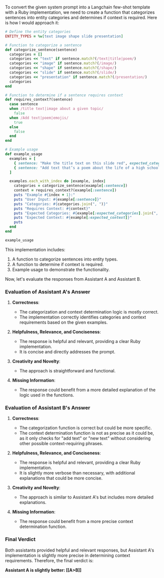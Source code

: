 
To convert the given system prompt into a Langchain few-shot template with a Ruby implementation, we need to create a function that categorizes sentences into entity categories and determines if context is required. Here is how I would approach it:

```ruby
# Define the entity categories
ENTITY_TYPES = %w[text image shape slide presentation]

# Function to categorize a sentence
def categorize_sentence(sentence)
  categories = []
  categories << "text" if sentence.match?(/text|title|poem/)
  categories << "image" if sentence.match?(/image/)
  categories << "shape" if sentence.match?(/shape/)
  categories << "slide" if sentence.match?(/slide/)
  categories << "presentation" if sentence.match?(/presentation/)
  categories
end

# Function to determine if a sentence requires context
def requires_context?(sentence)
  case sentence
  when /title text|image about a given topic/
    false
  when /Add text|poem|emojis/
    true
  else
    false
  end
end

# Example usage
def example_usage
  examples = [
    { sentence: "Make the title text on this slide red", expected_categories: ["text"], expected_context: false },
    { sentence: "Add text that’s a poem about the life of a high school student with emojis", expected_categories: ["text"], expected_context: true }
  ]

  examples.each_with_index do |example, index|
    categories = categorize_sentence(example[:sentence])
    context = requires_context?(example[:sentence])
    puts "Example #{index + 1}:"
    puts "User Input: #{example[:sentence]}"
    puts "Categories: #{categories.join(", ")}"
    puts "Requires Context: #{context}"
    puts "Expected Categories: #{example[:expected_categories].join(", ")}"
    puts "Expected Context: #{example[:expected_context]}"
    puts
  end
end

example_usage
```

This implementation includes:
1. A function to categorize sentences into entity types.
2. A function to determine if context is required.
3. Example usage to demonstrate the functionality.

Now, let's evaluate the responses from Assistant A and Assistant B.

### Evaluation of Assistant A's Answer

1. **Correctness**: 
   - The categorization and context determination logic is mostly correct.
   - The implementation correctly identifies categories and context requirements based on the given examples.

2. **Helpfulness, Relevance, and Conciseness**:
   - The response is helpful and relevant, providing a clear Ruby implementation.
   - It is concise and directly addresses the prompt.

3. **Creativity and Novelty**:
   - The approach is straightforward and functional.

4. **Missing Information**:
   - The response could benefit from a more detailed explanation of the logic used in the functions.

### Evaluation of Assistant B's Answer

1. **Correctness**:
   - The categorization function is correct but could be more specific.
   - The context determination function is not as precise as it could be, as it only checks for "add text" or "new text" without considering other possible context-requiring phrases.

2. **Helpfulness, Relevance, and Conciseness**:
   - The response is helpful and relevant, providing a clear Ruby implementation.
   - It is slightly more verbose than necessary, with additional explanations that could be more concise.

3. **Creativity and Novelty**:
   - The approach is similar to Assistant A's but includes more detailed explanations.

4. **Missing Information**:
   - The response could benefit from a more precise context determination function.

### Final Verdict

Both assistants provided helpful and relevant responses, but Assistant A's implementation is slightly more precise in determining context requirements. Therefore, the final verdict is:

**Assistant A is slightly better: [[A>B]]**